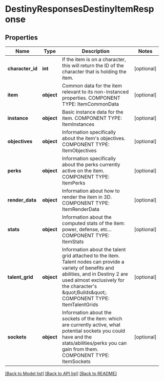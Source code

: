 # DestinyResponsesDestinyItemResponse

## Properties
Name | Type | Description | Notes
------------ | ------------- | ------------- | -------------
**character_id** | **int** | If the item is on a character, this will return the ID of the character that is holding the item. | [optional] 
**item** | **object** | Common data for the item relevant to its non-instanced properties.  COMPONENT TYPE: ItemCommonData | [optional] 
**instance** | **object** | Basic instance data for the item.  COMPONENT TYPE: ItemInstances | [optional] 
**objectives** | **object** | Information specifically about the item&#39;s objectives.  COMPONENT TYPE: ItemObjectives | [optional] 
**perks** | **object** | Information specifically about the perks currently active on the item.  COMPONENT TYPE: ItemPerks | [optional] 
**render_data** | **object** | Information about how to render the item in 3D.  COMPONENT TYPE: ItemRenderData | [optional] 
**stats** | **object** | Information about the computed stats of the item: power, defense, etc...  COMPONENT TYPE: ItemStats | [optional] 
**talent_grid** | **object** | Information about the talent grid attached to the item. Talent nodes can provide a variety of benefits and abilities, and in Destiny 2 are used almost exclusively for the character&#39;s \&quot;Builds\&quot;.  COMPONENT TYPE: ItemTalentGrids | [optional] 
**sockets** | **object** | Information about the sockets of the item: which are currently active, what potential sockets you could have and the stats/abilities/perks you can gain from them.  COMPONENT TYPE: ItemSockets | [optional] 

[[Back to Model list]](../README.md#documentation-for-models) [[Back to API list]](../README.md#documentation-for-api-endpoints) [[Back to README]](../README.md)


